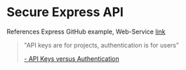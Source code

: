 # Secure Express API

References Express GitHub example, Web-Service [link](https://github.com/expressjs/express/tree/4.13.1/examples/web-service)

> "API keys are for projects, authentication is for users"
>
> [- API Keys versus Authentication](https://cloud.google.com/endpoints/docs/openapi/when-why-api-key)

